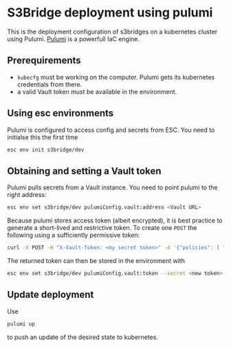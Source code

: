 # S3Bridge deployment using pulumi

This is the deployment configuration of s3bridges on a kubernetes cluster using Pulumi. [Pulumi](https://www.pulumi.com)  is 
a powerfull IaC engine.

## Prerequirements

- `kubecfg` must be working on the computer. Pulumi gets its kubernetes credentials from there.
- a valid Vault token must be available in the environment.

## Using esc environments

Pulumi is configured to access config and secrets from ESC. You need to initialse this the first time

```bash
esc env init s3bridge/dev
```

## Obtaining and setting a Vault token

Pulumi pulls secrets from a Vault instance. You need to point pulumi to
the right address:

```bash
esc env set s3bridge/dev pulumiConfig.vault:address <Vault URL>
```

Because pulumi stores access token (albeit encrypted), it is best practice to generate a short-lived and restrictive token. To create one `POST` the following using a sufficiently permissive token:

```bash
curl -X POST -H "X-Vault-Token: <my secret token>" -d '{"policies": [ "read kv store"], "ttl": "24h" }' <Vault URL>/v1/auth/token/create | jq .auth.client_token
```

The returned token can then be stored in the environment with

```bash
esc env set s3bridge/dev pulumiConfig.vault:token --secret <new token>
```

## Update deployment

Use

```bash
pulumi up
```

to push an update of the desired state to kubernetes.